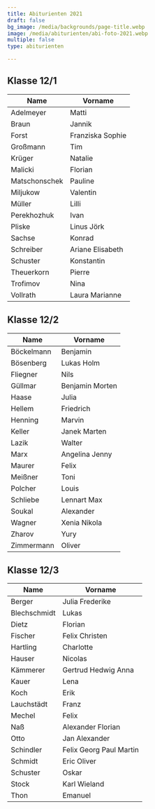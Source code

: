 ```yaml
---
title: Abiturienten 2021
draft: false
bg_image: /media/backgrounds/page-title.webp
image: /media/abiturienten/abi-foto-2021.webp
multiple: false
type: abiturienten

---
```

## Klasse 12/1

|**Name**|**Vorname**|
|---|---|
|Adelmeyer|Matti|
|Braun|Jannik|
|Forst|Franziska Sophie|
|Großmann|Tim|
|Krüger|Natalie|
|Malicki|Florian|
|Matschonschek|Pauline|
|Miljukow|Valentin|
|Müller|Lilli|
|Perekhozhuk|Ivan|
|Pliske|Linus Jörk|
|Sachse|Konrad|
|Schreiber|Ariane Elisabeth|
|Schuster|Konstantin|
|Theuerkorn|Pierre|
|Trofimov|Nina|
|Vollrath|Laura Marianne|

## Klasse 12/2

|**Name**|**Vorname**|
|---|---|
|Böckelmann|Benjamin|
|Bösenberg|Lukas Holm|
|Fliegner|Nils|
|Güllmar|Benjamin Morten|
|Haase|Julia|
|Hellem|Friedrich|
|Henning|Marvin|
|Keller|Janek Marten|
|Lazik|Walter|
|Marx|Angelina Jenny|
|Maurer|Felix|
|Meißner|Toni|
|Polcher|Louis|
|Schliebe|Lennart Max|
|Soukal|Alexander|
|Wagner|Xenia Nikola|
|Zharov|Yury|
|Zimmermann|Oliver|

## Klasse 12/3

|**Name**|**Vorname**|
|---|---|
|Berger|Julia Frederike|
|Blechschmidt|Lukas|
|Dietz|Florian|
|Fischer|Felix Christen|
|Hartling|Charlotte|
|Hauser|Nicolas|
|Kämmerer|Gertrud Hedwig Anna|
|Kauer|Lena|
|Koch|Erik|
|Lauchstädt|Franz|
|Mechel|Felix|
|Naß|Alexander Florian|
|Otto|Jan Alexander|
|Schindler|Felix Georg Paul Martin|
|Schmidt|Eric Oliver|
|Schuster|Oskar|
|Stock|Karl Wieland|
|Thon |Emanuel|




